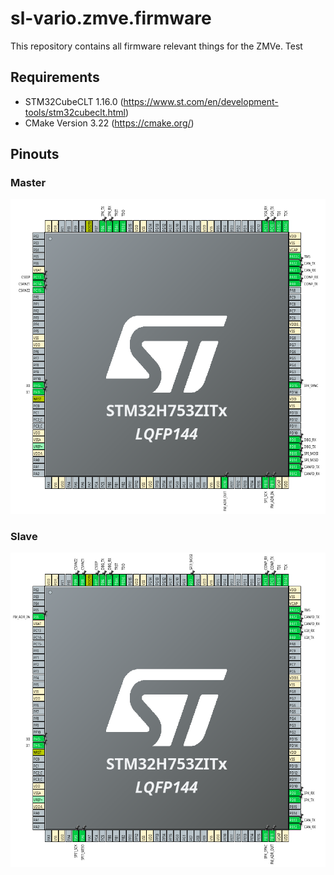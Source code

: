 # sl-vario.zmve.firmware
This repository contains all firmware relevant things for the ZMVe. Test

## Requirements
 * STM32CubeCLT 1.16.0 (https://www.st.com/en/development-tools/stm32cubeclt.html)
 * CMake Version 3.22 (https://cmake.org/)

## Pinouts
### Master
![master pinout](docs/images/master-pinout.png)

### Slave 
![slave pinout](docs/images/slave-pinout.png)
